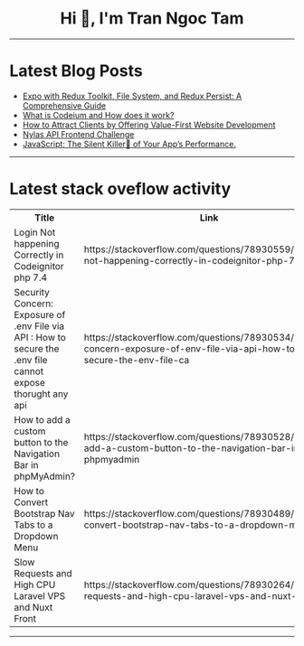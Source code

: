 <h1 align="center">Hi 👋, I'm Tran Ngoc Tam</h1>

---

# Latest Blog Posts 
<!-- BLOG-POST-LIST:START -->
- [Expo with Redux Toolkit, File System, and Redux Persist: A Comprehensive Guide](https://dev.to/varnitj178/expo-with-redux-toolkit-file-system-and-redux-persist-a-comprehensive-guide-4mlf)
- [What is Codeium and How does it work?](https://dev.to/thekarlesi/what-is-codeium-and-how-does-it-work-5am)
- [How to Attract Clients by Offering Value-First Website Development](https://dev.to/mibii/how-to-attract-clients-by-offering-value-first-website-development-3o4b)
- [Nylas API Frontend Challenge](https://dev.to/karthik_n/nylas-api-frontend-challenge-1lcp)
- [JavaScript: The Silent Killer🐍 of Your App’s Performance.](https://dev.to/dharamgfx/javascript-the-silent-killer-of-your-apps-performance-2155)
<!-- BLOG-POST-LIST:END -->

---

# Latest stack oveflow activity
<table>
  <tr><th>Title</th><th>Link</th></tr>
  <!-- STACKOVERFLOW:START --><tr><td>Login Not happening Correctly in Codeignitor php 7.4</td><td>https://stackoverflow.com/questions/78930559/login-not-happening-correctly-in-codeignitor-php-7-4</td></tr><tr><td>Security Concern: Exposure of .env File via API : How to secure the .env file cannot expose thorught any api</td><td>https://stackoverflow.com/questions/78930534/security-concern-exposure-of-env-file-via-api-how-to-secure-the-env-file-ca</td></tr><tr><td>How to add a custom button to the Navigation Bar in phpMyAdmin?</td><td>https://stackoverflow.com/questions/78930528/how-to-add-a-custom-button-to-the-navigation-bar-in-phpmyadmin</td></tr><tr><td>How to Convert Bootstrap Nav Tabs to a Dropdown Menu</td><td>https://stackoverflow.com/questions/78930489/how-to-convert-bootstrap-nav-tabs-to-a-dropdown-menu</td></tr><tr><td>Slow Requests and High CPU Laravel VPS and Nuxt Front</td><td>https://stackoverflow.com/questions/78930264/slow-requests-and-high-cpu-laravel-vps-and-nuxt-front</td></tr><!-- STACKOVERFLOW:END -->
</table>

---


